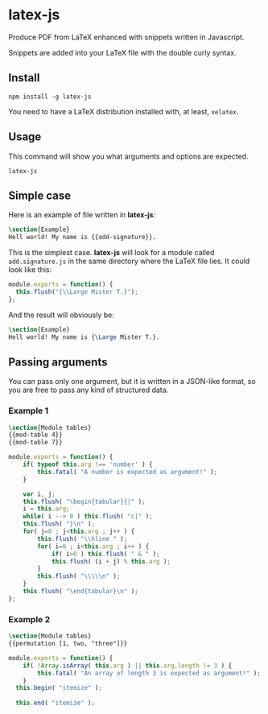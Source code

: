 # latex-js
Produce PDF from LaTeX enhanced with snippets written in Javascript.

Snippets are added into your LaTeX file with the double curly syntax.

## Install
```
npm install -g latex-js
```

You need to have a LaTeX distribution installed with, at least, `xelatex`.

## Usage
This command will show you what arguments and options are expected.
```
latex-js
```

## Simple case
Here is an example of file written in __latex-js__:
```latex
\section{Example}
Hell world! My name is {{add-signature}}.
```

This is the simplest case. __latex-js__ will look for a module called `add.signature.js` in the same directory where the LaTeX file lies. It could look like this:

```javascript
module.exports = function() {
  this.flush("{\\Large Mister T.}");
};
```

And the result will obviously be:

```latex
\section{Example}
Hell world! My name is {\Large Mister T.}.
```

## Passing arguments
You can pass only one argument, but it is written in a JSON-like format, so you are free to pass any kind of structured data.

### Example 1
```latex
\section{Module tables}
{{mod-table 4}}
{{mod-table 7}}
```

```javascript
module.exports = function() {
    if( typeof this.arg !== 'number' ) {
        this.fatal( "A number is expected as argument!" );
    }

    var i, j;
    this.flush( "\begin{tabular}{|" );
    i = this.arg;
    while( i --> 0 ) this.flush( "c|" );
    this.flush( "}\n" );
    for( j=0 ; j<this.arg ; j++ ) {
        this.flush( "\\hline " );
        for( i=0 ; i<this.arg ; i++ ) {
            if( i>0 ) this.flush( " & " );
            this.flush( (i + j) % this.arg );
        }
        this.flush( "\\\\\n" );
    }
    this.flush( "\end{tabular}\n" );
};
```
### Example 2
```latex
\section{Module tables}
{{permutation [1, two, "three"]}}
```

```javascript
module.exports = function() {
    if( !Array.isArray( this.arg ) || this.arg.length != 3 ) {
        this.fatal( "An array of length 3 is expected as argument!" );
    }
  this.begin( "itemize" );
  
  this.end( "itemize" );
```

